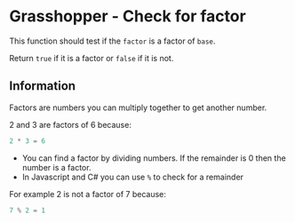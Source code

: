 # Grasshopper - Check for factor

This function should test if the `factor` is a factor of `base`.

Return `true` if it is a factor or `false` if it is not.

## Information

Factors are numbers you can multiply together to get another number.

2 and 3 are factors of 6 because:

```java
2 * 3 = 6
```

- You can find a factor by dividing numbers. If the remainder is 0 then the number is a factor.
- In Javascript and C# you can use `%` to check for a remainder

For example 2 is not a factor of 7 because:

```java
7 % 2 = 1
```
